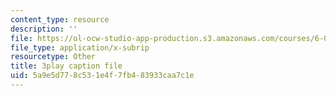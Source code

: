```yaml
---
content_type: resource
description: ''
file: https://ol-ocw-studio-app-production.s3.amazonaws.com/courses/6-042j-mathematics-for-computer-science-spring-2015/5a9e5d778c531e4f7fb483933caa7c1e_n4KKgKpp--0.srt
file_type: application/x-subrip
resourcetype: Other
title: 3play caption file
uid: 5a9e5d77-8c53-1e4f-7fb4-83933caa7c1e
---
```

